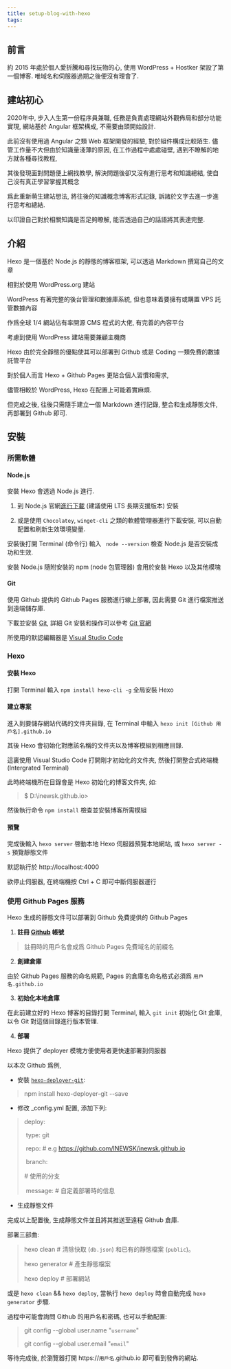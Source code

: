 ```yaml
---
title: setup-blog-with-hexo
tags:
---
```


## 前言

約 2015 年處於個人愛折騰和尋找玩物的心, 使用 WordPress + Hostker 架設了第一個博客. 唯域名和伺服器過期之後便沒有理會了.



## 建站初心

2020年中, 步入人生第一份程序員兼職, 任務是負責處理網站外觀佈局和部分功能實現, 網站基於 Angular 框架構成, 不需要由頭開始設計.

此前沒有使用過 Angular 之類  Web 框架開發的經驗, 對於組件構成比較陌生. 儘管工作量不大但由於知識量淺薄的原因, 在工作過程中處處碰壁, 遇到不瞭解的地方就各種尋找教程, 

其後發現面對問題便上網找教學, 解決問題後卻又沒有進行思考和知識總結, 使自己沒有真正學習掌握其概念

爲此重新萌生建站想法, 將往後的知識概念博客形式記錄, 訴諸於文字去進一步進行思考和總結.

以印證自己對於相關知識是否足夠瞭解, 能否透過自己的話語將其表達完整.



## 介紹

Hexo 是一個基於 Node.js 的靜態的博客框架, 可以透過 Markdown 撰寫自己的文章

相對於使用 WordPress.org 建站

WordPress 有著完整的後台管理和數據庫系統, 但也意味着要擁有或購置 VPS 託管數據內容

作爲全球 1/4 網站佔有率開源 CMS 程式的大佬, 有完善的內容平台

考慮到使用 WordPress 建站需要兼顧主機商

Hexo 由於完全靜態的優點使其可以部署到 Github 或是 Coding 一類免費的數據託管平台

對於個人而言 Hexo + Github Pages 更貼合個人習慣和需求,

儘管相較於 WordPress, Hexo 在配置上可能着實麻煩. 

但完成之後, 往後只需隨手建立一個 Markdown 進行記錄, 整合和生成靜態文件, 再部署到 Github 即可.




## 安裝
### 所需軟體

#### Node.js 

安裝 Hexo 會透過 Node.js 進行. 

1. 到 Node.js 官網[進行下載](https://nodejs.org/en/) (建議使用 LTS 長期支援版本) 安裝 

2. 或是使用 `Chocolatey`, `winget-cli` 之類的軟體管理器進行下載安裝, 可以自動配置和刷新生效環境變量.

安裝後打開 Terminal (命令行) 輸入 ` node --version` 檢查 Node.js 是否安裝成功和生效.

安裝 Node.js 隨附安裝的 npm (node 包管理器) 會用於安裝 Hexo 以及其他模塊



#### Git

使用 Github 提供的 Github Pages 服務進行線上部署, 因此需要 Git 進行檔案推送到遠端儲存庫.

下載並安裝 [Git](https://git-scm.com/download/win), 詳細 Git 安裝和操作可以參考 [Git 官網](https://git-scm.com/book/)

所使用的默認編輯器是 [Visual Studio Code](https://code.visualstudio.com/)



### Hexo 

#### 安裝 Hexo

打開 Terminal 輸入 `npm install hexo-cli -g` 全局安裝 Hexo



#### 建立專案

進入到要儲存網站代碼的文件夾目錄, 在 Terminal 中輸入 `hexo init [Github 用戶名].github.io` 

其後 Hexo 會初始化對應該名稱的文件夾以及博客模組到相應目錄.

這裏使用 Visual Studio Code 打開剛才初始化的文件夾, 然後打開整合式終端機 (Intergrated Terminal)

此時終端機所在目錄會是 Hexo 初始化的博客文件夾, 如:

> $ D:\inewsk.github.io> 

然後執行命令 `npm install` 檢查並安裝博客所需模組



#### 預覽

完成後輸入 `hexo server` 啓動本地 Hexo 伺服器預覽本地網站, 或 `hexo server -s` 預覽靜態文件

默認執行於 http://localhost:4000

欲停止伺服器, 在終端機按 Ctrl + C 即可中斷伺服器運行



### 使用 Github Pages 服務

Hexo 生成的靜態文件可以部署到 Github 免費提供的 Github Pages



1. **註冊 [Github](https://github.com/) 帳號**

>  註冊時的用戶名會成爲 Github Pages 免費域名的前綴名

2. **創建倉庫**

由於 Github Pages 服務的命名規範, Pages 的倉庫名命名格式必須爲 `用戶名.github.io`

3. **初始化本地倉庫**

在此前建立好的 Hexo 博客的目錄打開 Terminal, 輸入 `git init` 初始化 Git 倉庫, 以令 Git 對這個目錄進行版本管理.

4. **部署**

Hexo 提供了 deployer 模塊方便使用者更快速部署到伺服器

以本次 Github 爲例, 

- 安裝 <code>[hexo-deployer-git](https://github.com/hexojs/hexo-deployer-git)</code>:

> npm install hexo-deployer-git --save

- 修改 _config.yml 配置, 添加下列:

> deploy:
>
> ​    type: git
>
> ​    repo: <github-repository-url> # e.g https://github.com/INEWSK/inewsk.github.io
>
> ​    branch: <main> # 使用的分支
>
> ​    message: <message> # 自定義部署時的信息

- 生成靜態文件

完成以上配置後, 生成靜態文件並且將其推送至遠程 Github 倉庫.

部署三部曲:

> hexo clean # 清除快取 (`db.json`) 和已有的靜態檔案 (`public`)。
>
> hexo generator # 產生靜態檔案
>
> hexo deploy # 部署網站

或是 `hexo clean` && `hexo deploy`, 當執行 `hexo deploy` 時會自動完成  `hexo generator` 步驟.

過程中可能會詢問 Github 的用戶名和密碼, 也可以手動配置:

> git config --global user.name "`username`"
>
> git config --global user.email "`email`"



等待完成後, 於瀏覽器打開 https://`用戶名`.github.io 即可看到發佈的網站.






